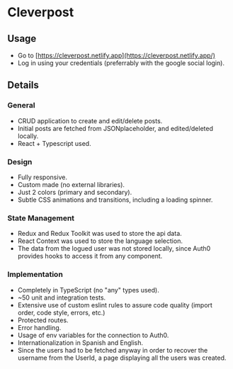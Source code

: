 # Cleverpost

## Usage

- Go to [https://cleverpost.netlify.app](https://cleverpost.netlify.app/)
- Log in using your credentials (preferrably with the google social login).

## Details

### General

- CRUD application to create and edit/delete posts.
- Initial posts are fetched from JSONplaceholder, and edited/deleted locally.
- React + Typescript used.

### Design

- Fully responsive.
- Custom made (no external libraries).
- Just 2 colors (primary and secondary).
- Subtle CSS animations and transitions, including a loading spinner.

### State Management

- Redux and Redux Toolkit was used to store the api data.
- React Context was used to store the language selection.
- The data from the logued user was not stored locally, since Auth0 provides hooks to access it from any component.

### Implementation

- Completely in TypeScript (no "any" types used).
- ~50 unit and integration tests.
- Extensive use of custom eslint rules to assure code quality (import order, code style, errors, etc.)
- Protected routes.
- Error handling.
- Usage of env variables for the connection to Auth0.
- Internationalization in Spanish and English.
- Since the users had to be fetched anyway in order to recover the username from the UserId, a page displaying all the users was created.
